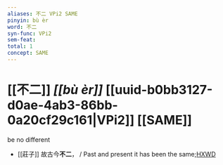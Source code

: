 ```yaml
---
aliases: 不二 VPi2 SAME
pinyin: bù èr
word: 不二
syn-func: VPi2
sem-feat: 
total: 1
concept: SAME 
---
```

# [[不二]] *[[bù èr]]*  [[uuid-b0bb3127-d0ae-4ab3-86bb-0a20cf29c161|VPi2]] [[SAME]]
be no different
 - [[莊子]] 故古今**不二**， / Past and present it has been the same;[HXWD](https://hxwd.org/textview.html?location=KR5c0126_tls_008-5a.22)